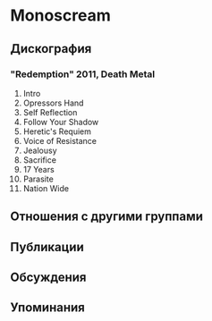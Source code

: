 # Monoscream



## Дискография

### "Redemption" 2011, Death Metal

01. Intro
02. Opressors Hand
03. Self Reflection
04. Follow Your Shadow
05. Heretic's Requiem
06. Voice of Resistance
07. Jealousy
08. Sacrifice
09. 17 Years
10. Parasite
11. Nation Wide


## Отношения с другими группами


## Публикации


## Обсуждения


## Упоминания

